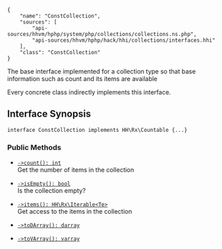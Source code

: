 ``` yamlmeta
{
    "name": "ConstCollection",
    "sources": [
        "api-sources/hhvm/hphp/system/php/collections/collections.ns.php",
        "api-sources/hhvm/hphp/hack/hhi/collections/interfaces.hhi"
    ],
    "class": "ConstCollection"
}
```




The base interface implemented for a collection type so that base information
such as count and its items are available




Every concrete class indirectly
implements this interface.




## Interface Synopsis




``` Hack
interface ConstCollection implements HH\Rx\Countable {...}
```




### Public Methods




+ [` ->count(): int `](</hack/reference/interface/ConstCollection/count/>)\
  Get the number of items in the collection

+ [` ->isEmpty(): bool `](</hack/reference/interface/ConstCollection/isEmpty/>)\
  Is the collection empty?

+ [` ->items(): HH\Rx\Iterable<Te> `](</hack/reference/interface/ConstCollection/items/>)\
  Get access to the items in the collection

+ [` ->toDArray(): darray `](</hack/reference/interface/ConstCollection/toDArray/>)

+ [` ->toVArray(): varray `](</hack/reference/interface/ConstCollection/toVArray/>)

<!-- HHAPIDOC -->

